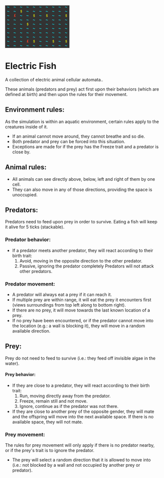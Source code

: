 ![electric fish](assets/bg.png)
# Electric Fish

A collection of electric animal cellular automata..

These animals (predators and prey) act first upon their behaviors (which are defined at birth) and then upon the rules for their movement.

## Environment rules:
As the simulation is within an aquatic environment, certain rules apply to the creatures inside of it.

 - If an animal cannot move around, they cannot breathe and so die.
 - Both predator and prey can be forced into this situation.
 - Exceptions are made for if the prey has the Freeze trait and a predator is close by.

## Animal rules:
 - All animals can see directly above, below, left and right of them by one cell.
 - They can also move in any of those directions, providing the space is unoccupied.

## Predators:
Predators need to feed upon prey in order to survive. Eating a fish will keep it alive for 5 ticks (stackable).

### Predator behavior:
 - If a predator meets another predator, they will react according to their birth trait:
    1. Avoid, moving in the opposite direction to the other predator.
    3. Passive, ignoring the predator completely
Predators will not attack other predators.

### Predator movement:
 - A predator will always eat a prey if it can reach it.
 - If multiple prey are within range, it will eat the prey it encounters first (views surroundings from top left along to bottom right).
 - If there are no prey, it will move towards the last known location of a prey.
 - If no prey have been encountered, or if the predator cannot move into the location (e.g.: a wall is blocking it), they will move in a random available direction.


## Prey:
Prey do not need to feed to survive (i.e.: they feed off invisible algae in the water).

#### Prey behavior:
 - If they are close to a predator, they will react according to their birth trait:
    1. Run, moving directly away from the predator.
    2. Freeze, remain still and not move.
    3. Ignore, continue as if the predator was not there.
- If they are close to another prey of the opposite gender, they will mate and the offspring will move into the next available space. If there is no available space, they will not mate.

### Prey movement:
The rules for prey movement will only apply if there is no predator nearby, or if the prey's trait is to ignore the predator.
 - The prey will select a random direction that it is allowed to move into (i.e.: not blocked by a wall and not occupied by another prey or predator).
